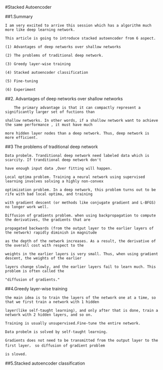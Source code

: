 #Stacked Autoencoder

##1.Summary

    I am very excited to arrive this session which has a algorithm much more like deep learning network.
    
    This article is going to introduce stacked autoencoder from 6 aspect.
    
    (1) Advantages of deep networks over shallow networks 
    
    (2) The problems of traditional deep network.
    
    (3) Greedy layer-wise training
    
    (4) Stacked autoencoder classification
    
    (5) Fine-tuning 
    
    (6) Experiment
    
##2. Advantages of deep networks over shallow networks 
    
        The primary advantage is that it can compactly represent a significantly larger set of fuctions than 
    
    shallow networks. In other words, if a shallow network want to achieve the same performance , it must have much 
    
    more hidden layer nodes than a deep network. Thus, deep network is more efficient.
    
##3 The problems of traditional deep network

    Data probelm. Tranditional deep network need labeled data which is scarcity. If tranditional deep network don't 
    
    have enough input data ,Over fitting will happen.
    
    Local optima problem. Training a neural network using supervised learning involves solving a highly non-convex 
    
    optimization problem. In a deep network, this problem turns out to be rife with bad local optima, and training 
    
    with gradient descent (or methods like conjugate gradient and L-BFGS) no longer work well.
    
    Diffusion of gradients problem. when using backpropagation to compute the derivatives, the gradients that are 
    
    propagated backwards (from the output layer to the earlier layers of the network) rapidly diminish in magnitude 
    
    as the depth of the network increases. As a result, the derivative of the overall cost with respect to the 
    
    weights in the earlier layers is very small. Thus, when using gradient descent, the weights of the earlier 
    
    layers change slowly, and the earlier layers fail to learn much. This problem is often called the 
    
    "diffusion of gradients."
    
##4.Greedy layer-wise training

    the main idea is to train the layers of the network one at a time, so that we first train a network with 1 hidden 
    
    layer(like self-taught learning), and only after that is done, train a network with 2 hidden layers, and so on. 
    
    Training is usually unsupervised.Fine-tune the entire network.
    
    Data probelm is solved by self-taught learning.
    
    Gradients does not need to be transmitted from the output layer to the first layer， so diffusion of gradient problem
    
    is sloved.
##5.Stacked autoencoder classification    
    
    

